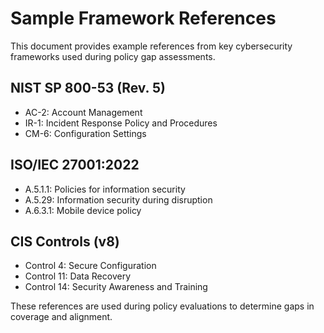 # Sample Framework References

This document provides example references from key cybersecurity frameworks used during policy gap assessments.

##  NIST SP 800-53 (Rev. 5)
- AC-2: Account Management
- IR-1: Incident Response Policy and Procedures
- CM-6: Configuration Settings

##  ISO/IEC 27001:2022
- A.5.1.1: Policies for information security
- A.5.29: Information security during disruption
- A.6.3.1: Mobile device policy

##  CIS Controls (v8)
- Control 4: Secure Configuration
- Control 11: Data Recovery
- Control 14: Security Awareness and Training

These references are used during policy evaluations to determine gaps in coverage and alignment.
